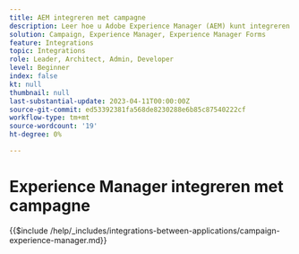```yaml
---
title: AEM integreren met campagne
description: Leer hoe u Adobe Experience Manager (AEM) kunt integreren met Campagne.
solution: Campaign, Experience Manager, Experience Manager Forms
feature: Integrations
topic: Integrations
role: Leader, Architect, Admin, Developer
level: Beginner
index: false
kt: null
thumbnail: null
last-substantial-update: 2023-04-11T00:00:00Z
source-git-commit: ed53392381fa568de8230288e6b85c87540222cf
workflow-type: tm+mt
source-wordcount: '19'
ht-degree: 0%

---
```



# Experience Manager integreren met campagne

{{$include /help/_includes/integrations-between-applications/campaign-experience-manager.md}}
